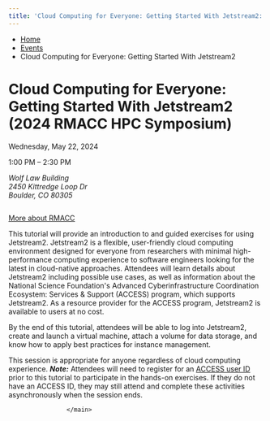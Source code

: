```yaml
---
title: 'Cloud Computing for Everyone: Getting Started With Jetstream2: Events: Jetstream2: Indiana University'
---
```


<main class="wide no-section-nav"><div class="content-top"><div class="section breadcrumbs"><div class="row"><div class="layout"><ul itemscope="itemscope" itemtype="http://schema.org/BreadcrumbList"><li itemprop="itemListElement" itemscope="itemscope" itemtype="http://schema.org/ListItem"><a href="../index.html" itemprop="item"><span itemprop="name">Home</span></a><meta content="1" itemprop="position"/></li><li itemprop="itemListElement" itemscope="itemscope" itemtype="http://schema.org/ListItem"><a href="index.html" itemprop="item"><span itemprop="name">Events</span></a><meta content="2" itemprop="position"/></li><li class="current" itemprop="itemListElement" itemscope="itemscope" itemtype="http://schema.org/ListItem"><span itemprop="name">Cloud Computing for Everyone: Getting Started With Jetstream2</span><meta content="3" itemprop="position"/></li></ul></div></div></div></div><div id="main-content"><div class="collapsed bg-none section" id="content"><div class="row"><div class="layout"><div class="detail-meta" itemscope="itemscope" itemtype="http://schema.org/Event"><h1 class="no-margin h2" itemprop="name">Cloud Computing for Everyone: Getting Started With Jetstream2 (2024 RMACC HPC Symposium)</h1><p class="meta date">Wednesday, May 22, 2024</p><p class="meta time"><span content="2024-05-22T13:00" itemprop="startDate">1:00 PM</span> – <span content="2024-05-22T14:30" itemprop="endDate">2:30 PM</span></p><div class="detail"><address itemprop="address" itemscope="itemscope" itemtype="http://schema.org/PostalAddress"><span itemprop="streetAddress">Wolf Law Building<br/>2450 Kittredge Loop Dr<br/></span><span itemprop="addressLocality">Boulder, </span><span itemprop="addressRegion">CO </span><span itemprop="postalCode">80305</span></address></div></div><!-- /.detail-meta --><div class="one-third float-right"><div class="detail-media"><figure class="media" itemscope="itemscope" itemtype="http://schema.org/ImageObject"><img alt="" src="../images/cropped-rmacc-transparent-logo.png"/><figcaption itemprop="caption"></figcaption></figure></div><!-- /.detail-media --></div><div class="text"><p><a class="button" href="https://rmacc.org/trainings-and-events">More about RMACC</a></p><p style="font-weight: 400;">This tutorial will provide an introduction to and guided exercises for using Jetstream2. Jetstream2 is a flexible, user-friendly cloud computing environment designed for everyone from researchers with minimal high-performance computing experience to software engineers looking for the latest in cloud-native approaches. Attendees will learn details about Jetstream2 including possible use cases, as well as information about the National Science Foundation's Advanced Cyberinfrastructure Coordination Ecosystem: Services &amp; Support (ACCESS) program, which supports Jetstream2. As a resource provider for the ACCESS program, Jetstream2 is available to users at no cost.</p><p style="font-weight: 400;">By the end of this tutorial, attendees will be able to log into Jetstream2, create and launch a virtual machine, attach a volume for data storage, and know how to apply best practices for instance management.</p><p style="font-weight: 400;">This session is appropriate for anyone regardless of cloud computing experience. <strong><em>Note:</em></strong> Attendees will need to register for an <a data-outlook-id="18a212cf-a49b-43db-bd7a-2e9f918c0d7d" href="https://nam12.safelinks.protection.outlook.com/?url=https%3A%2F%2Fidentity.access-ci.org%2Fnew-user&amp;data=05%7C02%7Cjlrobiso%40iu.edu%7C5af2277188434d12dd6608dc42d7dfcf%7C1113be34aed14d00ab4bcdd02510be91%7C0%7C0%7C638458742162864129%7CUnknown%7CTWFpbGZsb3d8eyJWIjoiMC4wLjAwMDAiLCJQIjoiV2luMzIiLCJBTiI6Ik1haWwiLCJXVCI6Mn0%3D%7C0%7C%7C%7C&amp;sdata=t7BPqhb%2FskpLfPiPoJSSQtTiXlntMwYuijKg1stJtBI%3D&amp;reserved=0">ACCESS user ID</a> prior to this tutorial to participate in the hands-on exercises. If they do not have an ACCESS ID, they may still attend and complete these activities asynchronously when the session ends.</p></div></div><!-- /.layout --></div></div></div>
                                
          
    
                    
        
    
            
                    </main>

